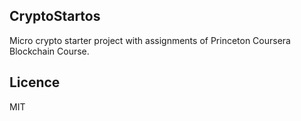 ## CryptoStartos
Micro crypto starter project with assignments of Princeton Coursera Blockchain Course.

## Licence
MIT
